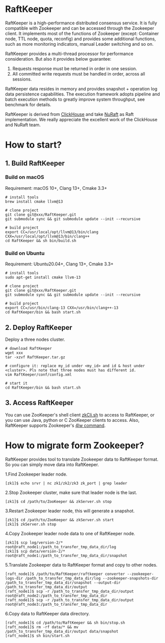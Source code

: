 # RaftKeeper

RaftKeeper is a high-performance distributed consensus service. 
It is fully compatible with Zookeeper and can be accessed through the Zookeeper 
client. It implements most of the functions of Zookeeper (except: Container node, 
TTL node, quota, reconfig) and provides some additional functions, such as more 
monitoring indicators, manual Leader switching and so on. 

RaftKeeper provides a multi-thread processor for performance consideration. 
But also it provides below guarantee:
1. Requests response must be returned in order in one session.
2. All committed write requests must be handled in order, across all sessions.

RaftKeeper data resides in memory and provides snapshot + operation log data 
persistence capabilities. The execution framework adopts pipeline and batch 
execution methods to greatly improve system throughput, see benchmark for details.

RaftKeeper is derived from [ClickHouse](https://github.com/ClickHouse/ClickHouse) 
and take [NuRaft](https://github.com/eBay/NuRaft) as Raft implementation. 
We really appreciate the excellent work of the ClickHouse and NuRaft team.


# How to start?

## 1. Build RaftKeeper

### Build on macOS

Requirement: macOS 10+, Clang 13+, Cmake 3.3+

```
# install tools
brew install cmake llvm@13
 
# clone project
git clone git@xxx/RaftKeeper.git
git submodule sync && git submodule update --init --recursive
 
# build project
export CC=/usr/local/opt/llvm@13/bin/clang CXX=/usr/local/opt/llvm@13/bin/clang++
cd RaftKeeper && sh bin/build.sh
```

### Build on Ubuntu

Requirement: Ubuntu20.04+, Clang 13+, Cmake 3.3+
```
# install tools
sudo apt-get install cmake llvm-13
 
# clone project
git clone git@xxx/RaftKeeper.git
git submodule sync && git submodule update --init --recursive
 
# build project
export CC=/usr/bin/clang-13 CXX=/usr/bin/clang++-13
cd RaftKeeper/bin && bash start.sh
```

## 2. Deploy RaftKeeper

Deploy a three nodes cluster.
```
# download RaftKeeper
wget xxx 
tar -xzvf RaftKeeper.tar.gz
 
# configure it: replace my_id under <my_id> and id & host under <cluster>. Pls note that three nodes must has different id.
vim RaftKeeper/conf/config.xml
 
# start it
cd RaftKeeper/bin && bash start.sh
```


## 3. Access RaftKeeper

You can use ZooKeeper's shell client [zkCli.sh](https://zookeeper.apache.org/doc/r3.6.0/zookeeperCLI.html) 
to access to RaftKeeper, or you can use Java, python or C ZooKeeper clients to access. 
Also, RaftKeeper supports Zookeeper's [4lw command](https://zookeeper.apache.org/doc/r3.6.0/zookeeperAdmin.html#sc_zkCommands).

# How to migrate form Zookeeper?

RaftKeeper provides tool to translate Zookeeper data to RaftKeeper format. So you can 
simply move data into RaftKeeper.

1.Find Zookeeper leader node.
```
[zk1]$ echo srvr | nc zk1/zk2/zk3 zk_port | grep leader
```

2.Stop Zookeeper cluster, make sure that leader node is the last.
```
[zk1]$ cd /path/to/ZooKeeper && zkServer.sh stop
```

3.Restart Zookeeper leader node, this will generate a snapshot.
```
[zk1]$ cd /path/to/ZooKeeper && zkServer.sh start
[zk1]$ zkServer.sh stop
```
4.Copy Zookeeper leader node data to one of RaftKeeper node.
```
[zk1]$ scp log/version-2/* root@raft_node1:/path_to_transfer_tmp_data_dir/log
[zk1]$ scp data/version-2/* root@raft_node1:/path_to_transfer_tmp_data_dir/snapshot
```

5.Translate Zookeeper data to RaftKeeper format and copy to other nodes.
```
[raft_node1]$ /path/to/RaftKeeper/raftkeeper converter --zookeeper-logs-dir /path_to_transfer_tmp_data_dir/log --zookeeper-snapshots-dir /path_to_transfer_tmp_data_dir/snapshot --output-dir /path_to_transfer_tmp_data_dir/output
[raft_node1]$ scp -r /path_to_transfer_tmp_data_dir/output root@raft_node2:/path_to_transfer_tmp_data_dir
[raft_node1]$ scp -r /path_to_transfer_tmp_data_dir/output root@raft_node3:/path_to_transfer_tmp_data_dir
```

6.Copy data to RaftKeeper data directory.
```
[raft_node1]$ cd /path/to/RaftKeeper && sh bin/stop.sh
[raft_node1]$ rm -rf data/* && mv /path_to_transfer_tmp_data_dir/output data/snapshot
[raft_node1]$ sh bin/start.sh
```
